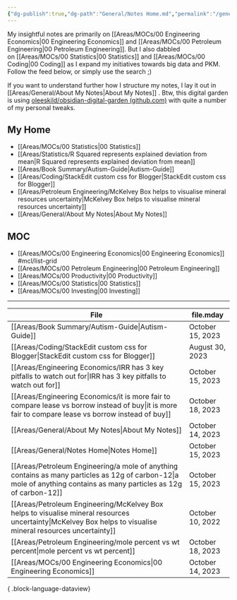 ```yaml
---
{"dg-publish":true,"dg-path":"General/Notes Home.md","permalink":"/general/notes-home/","title":"Notes Home","tags":["gardenEntry"],"updated":"2023-10-15T11:22:06.844+08:00"}
---
```



My insightful notes are primarily on [[Areas/MOCs/00 Engineering Economics\|00 Engineering Economics]] and [[Areas/MOCs/00 Petroleum Engineering\|00 Petroleum Engineering]]. But I also dabbled on [[Areas/MOCs/00 Statistics\|00 Statistics]] and [[Areas/MOCs/00 Coding\|00 Coding]] as I expand my initiatives towards big data and PKM. Follow the feed below, or simply use the search ;)

If you want to understand further how I structure my notes, I lay it out in [[Areas/General/About My Notes\|About My Notes]] . Btw, this digital garden is using [oleeskild/obsidian-digital-garden (github.com)](https://github.com/oleeskild/obsidian-digital-garden) with quite a number of my personal tweaks.

## My Home
- [[Areas/MOCs/00 Statistics\|00 Statistics]]
- [[Areas/Statistics/R Squared represents explained deviation from mean\|R Squared represents explained deviation from mean]]
- [[Areas/Book Summary/Autism-Guide\|Autism-Guide]]
- [[Areas/Coding/StackEdit custom css for Blogger\|StackEdit custom css for Blogger]]
- [[Areas/Petroleum Engineering/McKelvey Box helps to visualise mineral resources uncertainty\|McKelvey Box helps to visualise mineral resources uncertainty]]
- [[Areas/General/About My Notes\|About My Notes]]

## MOC
- [[Areas/MOCs/00 Engineering Economics\|00 Engineering Economics]] #mcl/list-grid 
- [[Areas/MOCs/00 Petroleum Engineering\|00 Petroleum Engineering]]
- [[Areas/MOCs/00 Productivity\|00 Productivity]]
- [[Areas/MOCs/00 Statistics\|00 Statistics]]
- [[Areas/MOCs/00 Investing\|00 Investing]]

---

| File                                                                                                                                                                    | file.mday        |
| ----------------------------------------------------------------------------------------------------------------------------------------------------------------------- | ---------------- |
| [[Areas/Book Summary/Autism-Guide\|Autism-Guide]]                                                                                                                    | October 15, 2023 |
| [[Areas/Coding/StackEdit custom css for Blogger\|StackEdit custom css for Blogger]]                                                                                  | August 30, 2023  |
| [[Areas/Engineering Economics/IRR has 3 key pitfalls to watch out for\|IRR has 3 key pitfalls to watch out for]]                                                     | October 15, 2023 |
| [[Areas/Engineering Economics/it is more fair to compare lease vs borrow instead of buy\|it is more fair to compare lease vs borrow instead of buy]]                 | October 18, 2023 |
| [[Areas/General/About My Notes\|About My Notes]]                                                                                                                     | October 14, 2023 |
| [[Areas/General/Notes Home\|Notes Home]]                                                                                                                             | October 15, 2023 |
| [[Areas/Petroleum Engineering/a mole of anything contains as many particles as 12g of carbon-12\|a mole of anything contains as many particles as 12g of carbon-12]] | October 15, 2023 |
| [[Areas/Petroleum Engineering/McKelvey Box helps to visualise mineral resources uncertainty\|McKelvey Box helps to visualise mineral resources uncertainty]]         | October 10, 2022 |
| [[Areas/Petroleum Engineering/mole percent vs wt percent\|mole percent vs wt percent]]                                                                               | October 18, 2023 |
| [[Areas/MOCs/00 Engineering Economics\|00 Engineering Economics]]                                                                                                    | October 14, 2023 |

{ .block-language-dataview}
